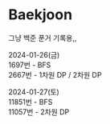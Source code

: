 # Baekjoon
그냥 백준 푼거 기록용,,

2024-01-26(금)  
1697번 - BFS  
2667번 - 1차원 DP / 2차원 DP

2024-01-27(토)  
11851번 - BFS    
11057번 - 2차원 DP
